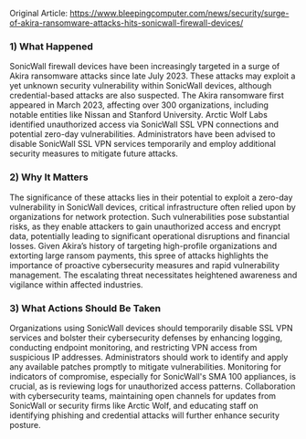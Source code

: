 Original Article: https://www.bleepingcomputer.com/news/security/surge-of-akira-ransomware-attacks-hits-sonicwall-firewall-devices/

### 1) What Happened

SonicWall firewall devices have been increasingly targeted in a surge of Akira ransomware attacks since late July 2023. These attacks may exploit a yet unknown security vulnerability within SonicWall devices, although credential-based attacks are also suspected. The Akira ransomware first appeared in March 2023, affecting over 300 organizations, including notable entities like Nissan and Stanford University. Arctic Wolf Labs identified unauthorized access via SonicWall SSL VPN connections and potential zero-day vulnerabilities. Administrators have been advised to disable SonicWall SSL VPN services temporarily and employ additional security measures to mitigate future attacks.

### 2) Why It Matters

The significance of these attacks lies in their potential to exploit a zero-day vulnerability in SonicWall devices, critical infrastructure often relied upon by organizations for network protection. Such vulnerabilities pose substantial risks, as they enable attackers to gain unauthorized access and encrypt data, potentially leading to significant operational disruptions and financial losses. Given Akira’s history of targeting high-profile organizations and extorting large ransom payments, this spree of attacks highlights the importance of proactive cybersecurity measures and rapid vulnerability management. The escalating threat necessitates heightened awareness and vigilance within affected industries.

### 3) What Actions Should Be Taken

Organizations using SonicWall devices should temporarily disable SSL VPN services and bolster their cybersecurity defenses by enhancing logging, conducting endpoint monitoring, and restricting VPN access from suspicious IP addresses. Administrators should work to identify and apply any available patches promptly to mitigate vulnerabilities. Monitoring for indicators of compromise, especially for SonicWall's SMA 100 appliances, is crucial, as is reviewing logs for unauthorized access patterns. Collaboration with cybersecurity teams, maintaining open channels for updates from SonicWall or security firms like Arctic Wolf, and educating staff on identifying phishing and credential attacks will further enhance security posture.